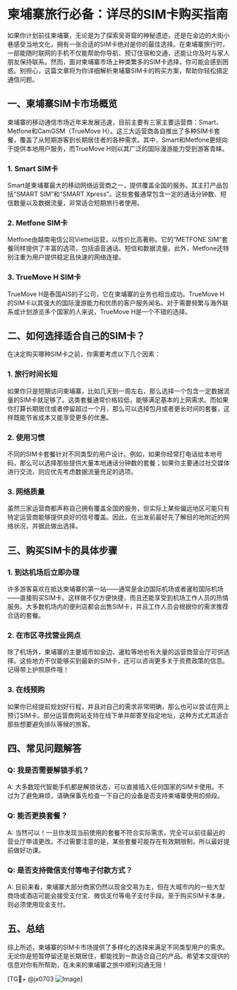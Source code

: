 # 柬埔寨旅行必备：详尽的SIM卡购买指南

如果你计划前往柬埔寨，无论是为了探索吴哥窟的神秘遗迹，还是在金边的大街小巷感受当地文化，拥有一张合适的SIM卡绝对是你的最佳选择。在柬埔寨旅行时，一部能随时联网的手机不仅能帮助你导航、预订住宿和交通，还能让你及时与家人朋友保持联系。然而，面对柬埔寨市场上种类繁多的SIM卡选择，你可能会感到困惑。别担心，这篇文章将为你详细解析柬埔寨SIM卡的购买方案，帮助你轻松搞定通信问题。

## 一、柬埔寨SIM卡市场概览

柬埔寨的移动通信市场近年来发展迅速，目前主要有三家主要运营商：Smart、Metfone和CamGSM（TrueMove H）。这三大运营商各自推出了多种SIM卡套餐，覆盖了从短期游客到长期居住者的各种需求。其中，Smart和Metfone更倾向于提供本地用户服务，而TrueMove H则以其广泛的国际漫游能力受到游客青睐。

### 1. Smart SIM卡
Smart是柬埔寨最大的移动网络运营商之一，提供覆盖全国的服务。其主打产品包括“SMART SIM”和“SMART Xpress”。这些套餐通常包含一定的通话分钟数、短信数量以及数据流量，非常适合短期旅行者使用。

### 2. Metfone SIM卡
Metfone由越南电信公司Viettel运营，以性价比高著称。它的“METFONE SIM”套餐同样提供了丰富的选项，包括语音通话、短信和数据流量。此外，Metfone还特别注重为用户提供稳定且快速的网络连接。

### 3. TrueMove H SIM卡
TrueMove H是泰国AIS的子公司，它在柬埔寨的业务也相当成功。TrueMove H的SIM卡以其强大的国际漫游能力和优质的客户服务闻名。对于需要频繁与海外联系或计划游览多个国家的人来说，TrueMove H是一个不错的选择。

## 二、如何选择适合自己的SIM卡？

在决定购买哪种SIM卡之前，你需要考虑以下几个因素：

### 1. 旅行时间长短
如果你只是短期访问柬埔寨，比如几天到一周左右，那么选择一个包含一定数据流量的SIM卡就足够了。这类套餐通常价格较低，能够满足基本的上网需求。而如果你打算长期居住或者停留超过一个月，那么可以选择包月或者更长时间的套餐，这样既能节省成本又能享受更多的优惠。

### 2. 使用习惯
不同的SIM卡套餐针对不同类型的用户设计。例如，如果你经常打电话给本地号码，那么可以选择那些提供大量本地通话分钟数的套餐；如果你主要通过社交媒体进行交流，则应优先考虑数据流量充足的选项。

### 3. 网络质量
虽然三家运营商都声称自己拥有覆盖全国的服务，但实际上某些偏远地区可能只有特定运营商能够提供良好的信号覆盖。因此，在出发前最好先了解目的地附近的网络状况，并据此做出选择。

## 三、购买SIM卡的具体步骤

### 1. 到达机场后立即办理
许多游客喜欢在抵达柬埔寨的第一站——通常是金边国际机场或者暹粒国际机场——直接购买SIM卡。这样做不仅方便快捷，而且还能享受到机场工作人员的热情服务。大多数机场内的便利店都会出售SIM卡，并且工作人员会根据你的需求推荐合适的套餐。

### 2. 在市区寻找营业网点
除了机场外，柬埔寨的主要城市如金边、暹粒等地也有大量的运营商营业厅可供选择。这些地方不仅能够买到最新的SIM卡，还可以咨询更多关于资费政策的信息。记得带上护照原件哦！

### 3. 在线预购
如果你已经提前规划好行程，并且对自己的需求非常明确，那么也可以尝试在网上预订SIM卡。部分运营商网站支持在线下单并邮寄至指定地址，这种方式尤其适合那些想要避免排队等候的旅客。

## 四、常见问题解答

### Q: 我是否需要解锁手机？
A: 大多数现代智能手机都是解锁状态，可以直接插入任何国家的SIM卡使用。不过为了避免麻烦，请确保事先检查一下自己的设备是否支持柬埔寨使用的频段。

### Q: 能否更换套餐？
A: 当然可以！一旦你发现当前使用的套餐不符合实际需求，完全可以前往最近的营业厅申请更改。不过需要注意的是，某些套餐可能存在有效期限制，所以最好提前做好功课。

### Q: 是否支持微信支付等电子付款方式？
A: 目前来看，柬埔寨大部分商家仍然以现金交易为主，但在大城市内的一些大型商场或酒店可能会接受支付宝、微信支付等电子支付手段。至于购买SIM卡本身，则必须使用现金支付。

## 五、总结

综上所述，柬埔寨的SIM卡市场提供了多样化的选择来满足不同类型用户的需求。无论你是短暂停留还是长期居住，都能找到一款适合自己的产品。希望本文提供的信息对你有所帮助，在未来的柬埔寨之旅中顺利沟通无阻！

[TG💪+ @jx0703 ![Image](https://github.com/user-attachments/assets/dbca1d08-cadb-493c-b0ec-ad6f7a83f270)]